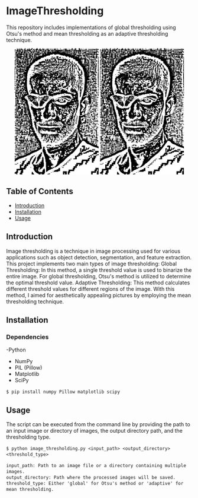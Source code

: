 # ImageThresholding
This repository includes implementations of global thresholding using Otsu's method and mean thresholding as an adaptive thresholding technique.

<p align="center">
  <img src="https://github.com/NurEser/ImageThresholding/blob/main/photo-1606590056137-c3c4f42074d4_processed.jpg"  alt="Global output" width="45%"/>
  <img src="https://github.com/NurEser/ImageThresholding/blob/main/photo-1606590056137-c3c4f42074d4_processed.jpg" alt="Adaptive Output" width="45%"/> 
</p>


## Table of Contents
- [Introduction](#introduction)
- [Installation](#installation)
- [Usage](#usage)

## Introduction 

Image thresholding is a technique in image processing used for various applications such as object detection, segmentation, and feature extraction. This project implements two main types of image thresholding:
		Global Thresholding: In this method, a single threshold value is used to binarize the entire image. For global thresholding, Otsu's method is utilized to determine the optimal threshold value. 
		Adaptive Thresholding: This method calculates different threshold values for different regions of the image. With this method, I aimed for aesthetically appealing pictures by employing the mean thresholding technique. 

## Installation

### Dependencies

-Python
- NumPy
- PIL (Pillow)
- Matplotlib
- SciPy


```
$ pip install numpy Pillow matplotlib scipy
```

        
## Usage

The script can be executed from the command line by providing the path to an input image or directory of images, the output directory path, and the thresholding type.

```
$ python image_thresholding.py <input_path> <output_directory> <threshold_type>
```

	input_path: Path to an image file or a directory containing multiple images.
	output_directory: Path where the processed images will be saved.
	threshold_type: Either 'global' for Otsu's method or 'adaptive' for mean thresholding.





